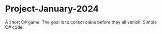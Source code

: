 # Project-January-2024
A short C# game.
The goal is to collect coins before they all vanish.
Simple C# code.
